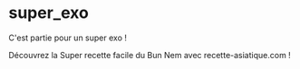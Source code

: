# super_exo
C'est partie pour un super exo !

Découvrez la Super recette facile du Bun Nem avec recette-asiatique.com !